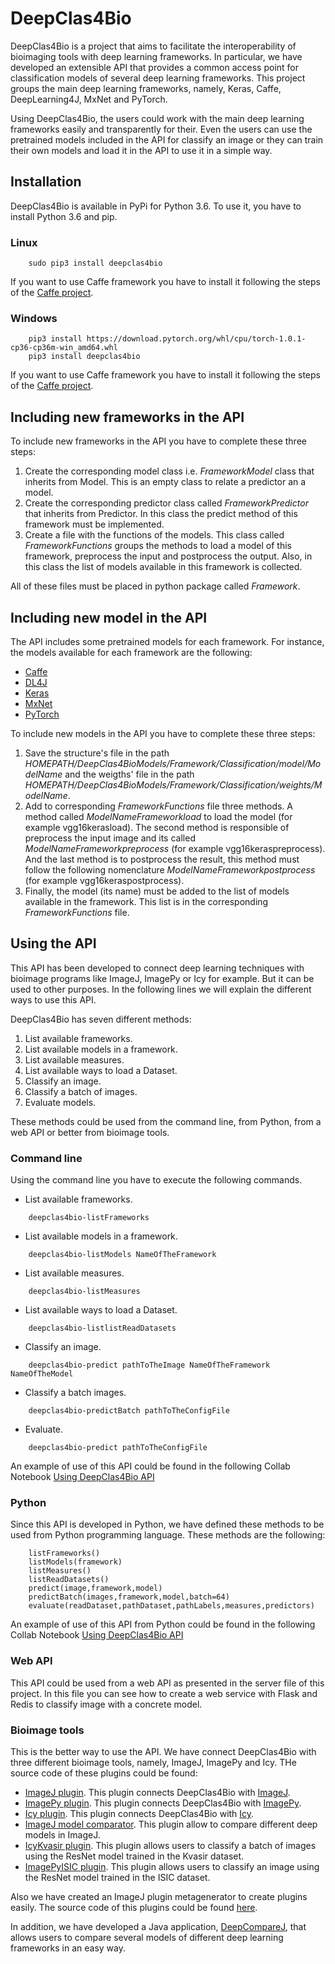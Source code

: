 ﻿# DeepClas4Bio

DeepClas4Bio is a project that aims to facilitate the interoperability of bioimaging tools with deep learning frameworks.
In particular, we have developed an extensible API that provides a common access point for classification models of
several deep learning frameworks. This project groups the main deep learning frameworks, namely, Keras, Caffe, 
DeepLearning4J, MxNet and PyTorch.

Using DeepClas4Bio, the users could work with the main deep learning frameworks easily and transparently for their. 
Even the users can use the pretrained models included in the API for classify an image or they can train their own 
models and load it in the API to use it in a simple way.

## Installation

DeepClas4Bio is available in PyPi for Python 3.6. To use it, you have to install Python 3.6 and pip.

### Linux
````
    sudo pip3 install deepclas4bio
````
If you want to use Caffe framework you have to install it following the steps of the [Caffe project](http://caffe.berkeleyvision.org/install_apt.html).

### Windows

````
    pip3 install https://download.pytorch.org/whl/cpu/torch-1.0.1-cp36-cp36m-win_amd64.whl
    pip3 install deepclas4bio
````
If you want to use Caffe framework you have to install it following the steps of the [Caffe project](https://github.com/BVLC/caffe/tree/windows).

## Including new frameworks in the API
To include new frameworks in the API you have to complete these three steps:

 1. Create the corresponding model class i.e. *FrameworkModel* class that inherits from Model. This is an empty 
 class to relate a predictor an a model.
 2. Create the corresponding predictor class called *FrameworkPredictor* that inherits from Predictor. 
 In this class the predict method of this framework must be implemented.
 3. Create a file with the functions of the models. This class called *FrameworkFunctions* groups the methods to
 load a model of this framework, preprocess the input and postprocess the output. Also, in this class the list of
 models available in this framework is collected.
 
 All of these files must be placed in python package called *Framework*.

## Including new model in the API

The API includes some pretrained models for each framework. For instance, the models available for each framework are the following:
- [Caffe](deepclas4bio/Caffe/Caffe%20models.md)
- [DL4J](deepclas4bio/DL4J/DL4J%20models.md)
- [Keras](deepclas4bio/Keras/Keras%20models.md)
- [MxNet](deepclas4bio/MxNet/MxNet%20models.md)
- [PyTorch](deepclas4bio/PyTorch/PyTorch%20models.md)



To include new models in the API you have to complete these three steps:

 1. Save the structure's file in the path *HOMEPATH/DeepClas4BioModels/Framework/Classification/model/ModelName* and the weigths' file in 
 the path *HOMEPATH/DeepClas4BioModels/Framework/Classification/weights/ModelName*.
 2. Add to corresponding *FrameworkFunctions* file three methods. A method called *ModelNameFrameworkload* to load the 
 model (for example vgg16kerasload). The second method is responsible of preprocess the input image and its called
 *ModelNameFrameworkpreprocess* (for example vgg16keraspreprocess). And the last method is to postprocess the result,
 this method must follow the following nomenclature *ModelNameFrameworkpostprocess* (for example vgg16keraspostprocess).
 3. Finally, the model (its name) must be added to the list of models available in the framework. This list is in the
 corresponding *FrameworkFunctions* file.
 
## Using the API
This API has been developed to connect deep learning techniques with bioimage programs like ImageJ, ImagePy or Icy
for example. But it can be used to other purposes. In the following lines we will explain the different ways to use
this API.

DeepClas4Bio has seven different methods:
 1. List available frameworks.
 2. List available models in a framework.
 3. List available measures.
 4. List available ways to load a Dataset.
 5. Classify an image.
 6. Classify a batch of images.
 7. Evaluate models.
 
 These methods could be used from the command line, from Python, from a web API or better from bioimage tools.
### Command line
Using the command line you have to execute the following commands.


- List available frameworks.

````
    deepclas4bio-listFrameworks
````

- List available models in a framework.

````
    deepclas4bio-listModels NameOfTheFramework
````

- List available measures.

````
    deepclas4bio-listMeasures
````

- List available ways to load a Dataset.

````
    deepclas4bio-listlistReadDatasets
````

- Classify an image.

````
    deepclas4bio-predict pathToTheImage NameOfTheFramework NameOfTheModel
````

- Classify a batch images.

````
    deepclas4bio-predictBatch pathToTheConfigFile
````

- Evaluate.

````
    deepclas4bio-predict pathToTheConfigFile
````

An example of use of this API could be found in the following Collab Notebook [Using DeepClas4Bio API](https://colab.research.google.com/drive/1paYEOVU6SuJiZHbFAJCKzetTZXo28mbY)

### Python
Since this API is developed in Python, we have defined these methods to be used from Python programming language.
These methods are the following:

````
    listFrameworks()
    listModels(framework)
    listMeasures()
    listReadDatasets()
    predict(image,framework,model)
    predictBatch(images,framework,model,batch=64)
    evaluate(readDataset,pathDataset,pathLabels,measures,predictors)
````
An example of use of this API from Python could be found in the following Collab Notebook [Using DeepClas4Bio API](https://colab.research.google.com/drive/1paYEOVU6SuJiZHbFAJCKzetTZXo28mbY)

### Web API
This API could be used from a web API as presented in the server file of this project. In this file you can see
how to create a web service with Flask and Redis to classify image with a concrete model.


### Bioimage tools
This is the better way to use the API. We have connect DeepClas4Bio with three different bioimage tools, namely, 
ImageJ, ImagePy and Icy. THe source code of these plugins could be found:
- [ImageJ plugin](https://github.com/adines/DeepClas4BioIJ). This plugin connects DeepClas4Bio with [ImageJ](https://imagej.net/Welcome).
- [ImagePy plugin](https://github.com/adines/DeepClas4BioImagePy). This plugin connects DeepClas4Bio with [ImagePy](https://github.com/Image-Py/imagepy).
- [Icy plugin](https://github.com/adines/DeepClas4BioIcy). This plugin connects DeepClas4Bio with [Icy](http://icy.bioimageanalysis.org/).
- [ImageJ model comparator](https://github.com/adines/DeepClas4BioIJComparator). This plugin allow to compare different deep models in ImageJ.
- [IcyKvasir plugin](https://github.com/adines/DeepClas4BioIcyKvasir). This plugin allows users to classify a batch of images using the ResNet model trained in the Kvasir dataset.
- [ImagePyISIC plugin](https://github.com/adines/DeepClas4BioImagePyISIC). This plugin allows users to classify an image using the ResNet model trained in the ISIC dataset.

Also we have created an ImageJ plugin metagenerator to create plugins easily. The source code of this plugins could
be found [here](https://github.com/adines/DeepClas4BioIJMetagenerator).

In addition, we have developed a Java application, [DeepCompareJ](https://github.com/adines/DeepCompareJ), that allows users to compare several models of
different deep learning frameworks in an easy way.
